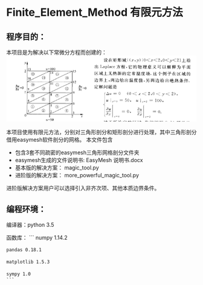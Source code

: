 # Finite_Element_Method 有限元方法
## 程序目的：
本项目是为解决以下常微分方程而创建的： 
![](https://github.com/yellowyellowyao/-Finite_Element_Method/blob/master/picture/%E6%95%B0%E5%AD%A6%E9%97%AE%E9%A2%98%E6%8F%8F%E8%BF%B0.png)

  本项目使用有限元方法，分别对三角形剖分和矩形剖分进行处理，其中三角形剖分借用easymesh软件剖分的网格。
本文件包含
- 包含3套不同疏密的easymesh三角形网格剖分文件夹
- easymesh生成的文件说明书:  EasyMesh 说明书.docx
- 基本版的解决方案： magic_tool.py
- 进阶版的解决方案： more_powerful_magic_tool.py

进阶版解决方案用户可以选择引入非齐次项、其他本质边界条件。

## 编程环境：
编译器：python 3.5

函数库：
    ```
    numpy 1.14.2   
    
    pandas 0.18.1   
    
    matplotlib 1.5.3   
    
    sympy 1.0   
    ```



